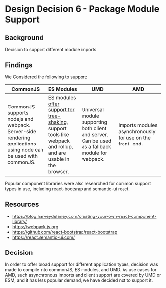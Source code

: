 # Design Decision 6 - Package Module Support

## Background

Decision to support different module imports

## Findings

We Considered the following to support:

| CommonJS                                                                                                       | ES Modules                                                                                                                                                                 | UMD                                                                                               | AMD |
| -------------------------------------------------------------------------------------------------------------- | -------------------------------------------------------------------------------------------------------------------------------------------------------------------------- | ------------------------------------------------------------------------------------------------- | --
| CommonJS supports nodejs and webpack. Server-side rendering applications using node can be used with commonJS. | ES modules [offer support for tree-shaking](https://webpack.js.org/guides/tree-shaking/#conclusion), support tools like webpack and rollup, and are usable in the browser. | Universal module supporting both client and server. Can be used as a fallback module for webpack. | Imports modules asynchronously for use on the front-end.

Popular component libraries were also researched for common support types in use, including react-bootsrap and semantic-ui react.

## Resources

- https://blog.harveydelaney.com/creating-your-own-react-component-library/
- https://webpack.js.org
- https://github.com/react-bootstrap/react-bootstrap
- https://react.semantic-ui.com/

## Decision

In order to offer broad support for different application types, decision was made to compile into commonJS, ES modules, and UMD. As use cases for AMD, such asynchronous imports and client support are covered by UMD or ESM, and it has less popular demand, we have decided not to support it.
